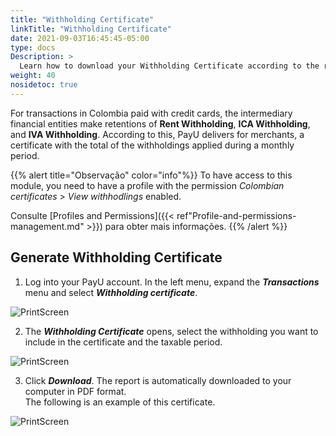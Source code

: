 ```yaml
---
title: "Withholding Certificate"
linkTitle: "Withholding Certificate"
date: 2021-09-03T16:45:45-05:00
type: docs
Description: >
  Learn how to download your Withholding Certificate according to the requested period of time. This feature is available for accounts in Colombia.
weight: 40
nosidetoc: true
---
```


For transactions in Colombia paid with credit cards, the intermediary financial entities make retentions of **Rent Withholding**, **ICA Withholding**, and **IVA Withholding**. According to this, PayU delivers for merchants, a certificate with the total of the withholdings applied during a monthly period.

{{% alert title="Observação" color="info"%}}
To have access to this module, you need to have a profile with the permission _Colombian certificates_ > _View withhodlings_ enabled.

Consulte [Profiles and Permissions]({{< ref"Profile-and-permissions-management.md" >}}) para obter mais informações.
{{% /alert %}}

## Generate Withholding Certificate
1. Log into your PayU account. In the left menu, expand the _**Transactions**_ menu and select _**Withholding certificate**_.

![PrintScreen](/assets/WithholdingCertificate/WithholdingCertificate_01.png)

2. The _**Withholding Certificate**_ opens, select the withholding you want to include in the certificate and the taxable period.

![PrintScreen](/assets/WithholdingCertificate/WithholdingCertificate_02.png)

3. Click _**Download**_. The report is automatically downloaded to your computer in PDF format.<br>The following is an example of this certificate.

![PrintScreen](/assets/WithholdingCertificate/WithholdingCertificate_03.png)
